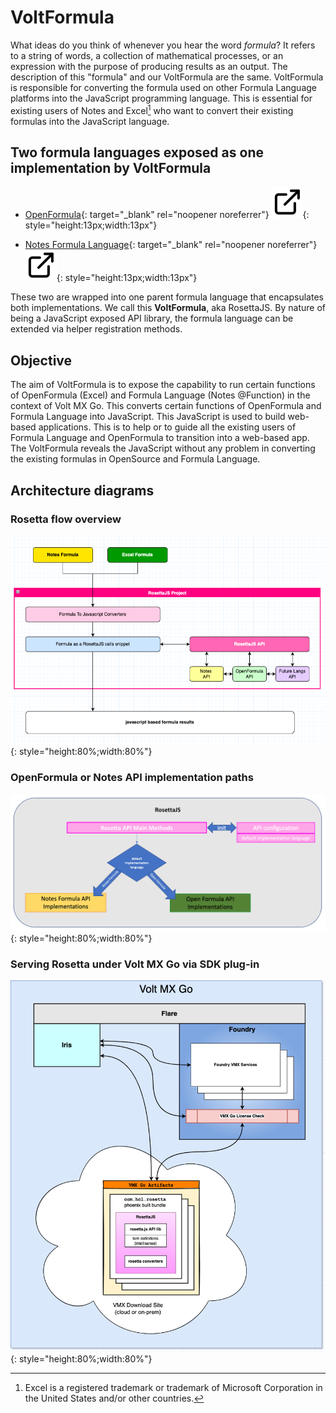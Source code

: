 # VoltFormula

What ideas do you think of whenever you hear the word *formula*? It refers to a string of words, a collection of mathematical processes, or an expression with the purpose of producing results as an output. The description of this "formula" and our VoltFormula are the same. VoltFormula is responsible for converting the formula used on other Formula Language platforms into the JavaScript programming language. This is essential for existing users of Notes and Excel[^1] who want to convert their existing formulas into the JavaScript language.

[^1]: Excel is a registered trademark or trademark of Microsoft Corporation in the United States and/or other countries.

## Two formula languages exposed as one implementation by VoltFormula

- [OpenFormula](https://docs.oasis-open.org/office/OpenDocument/v1.3/OpenDocument-v1.3-part4-formula.html "Link opens a new tab"){: target="_blank" rel="noopener noreferrer"}&nbsp;![link image](../../assets/images/external-link.svg){: style="height:13px;width:13px"}
 
- [Notes Formula Language](https://help.hcltechsw.com/dom_designer/14.0.0/basic/H_NOTES_FORMULA_LANGUAGE.html "Link opens a new tab"){: target="_blank" rel="noopener noreferrer"}&nbsp;![link image](../../assets/images/external-link.svg){: style="height:13px;width:13px"}

These two are wrapped into one parent formula language that encapsulates both implementations. We call this **VoltFormula**, aka RosettaJS. By nature of being a JavaScript exposed API library, the formula language can be extended via helper registration methods.

## Objective

The aim of VoltFormula is to expose the capability to run certain functions of OpenFormula (Excel) and Formula Language (Notes @Function) in the context of Volt MX Go. This converts certain functions of OpenFormula and Formula Language into JavaScript. This JavaScript is used to build web-based applications. This is to help or to guide all the existing users of Formula Language and OpenFormula to transition into a web-based app. The VoltFormula reveals the JavaScript without any problem in converting the existing formulas in OpenSource and Formula Language.

## Architecture diagrams

### Rosetta flow overview

![Rosetta flow overview](../../assets/images/vfrosetta2.png){: style="height:80%;width:80%"}

### OpenFormula or Notes API implementation paths

![API implementation paths](../../assets/images/vfrosetta1.png){: style="height:80%;width:80%"}

### Serving Rosetta under Volt MX Go via SDK plug-in

![Serving Rosetta under Volt MX Go via SDK plug-in](../../assets/images/vfrosetta.png){: style="height:80%;width:80%"}